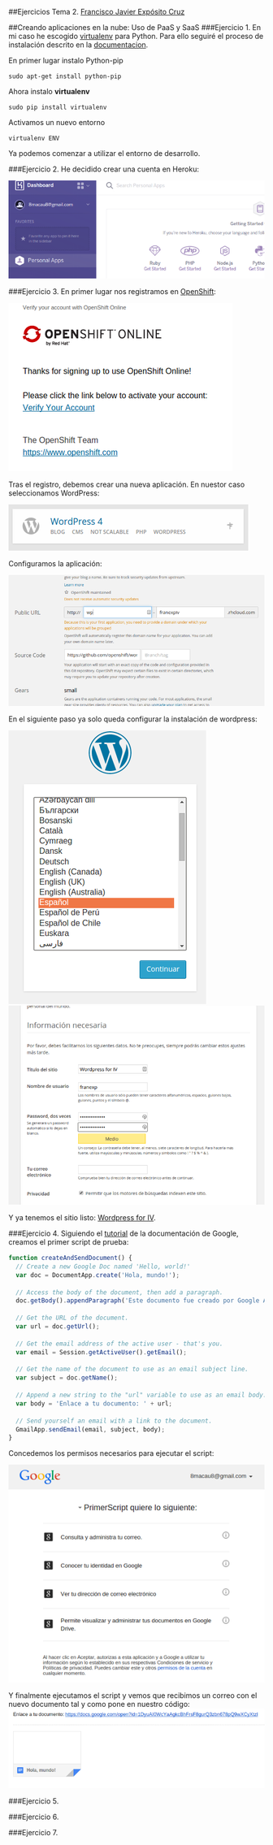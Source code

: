 ##Ejercicios Tema 2. [Francisco Javier Expósito Cruz](http://github.com/franexposito)

##Creando aplicaciones en la nube: Uso de PaaS y SaaS
###Ejercicio 1.
En mi caso he escogido [virtualenv](https://virtualenv.pypa.io/en/latest/virtualenv.html) para Python. Para ello seguiré el proceso de instalación descrito en la [documentacion](https://virtualenv.pypa.io/en/latest/virtualenv.html#installation).  

En primer lugar instalo Python-pip

	sudo apt-get install python-pip  

Ahora instalo **virtualenv**  

	sudo pip install virtualenv  

Activamos un nuevo entorno

	virtualenv ENV  

Ya podemos comenzar a utilizar el entorno de desarrollo.

###Ejercicio 2.
He decidido crear una cuenta en Heroku:  

![Heroku](imagenes/heroku.png)  

###Ejercicio 3.
En primer lugar nos registramos en [OpenShift](https://www.openshift.com/):  

![OS1](imagenes/os1.png) 

Tras el registro, debemos crear una nueva aplicación. En nuestor caso seleccionamos WordPress:  

![OS2](imagenes/os2.png)

Configuramos la aplicación:  

![OS3](imagenes/os3.png)

En el siguiente paso ya solo queda configurar la instalación de wordpress:  

![OS4](imagenes/os4.png)  
![OS5](imagenes/os5.png)  

Y ya tenemos el sitio listo: [Wordpress for IV](https://wp-franexpiv.rhcloud.com/).

###Ejercicio 4.
Siguiendo el [tutorial](https://developers.google.com/apps-script/overview) de la documentación de Google, creamos el primer script de prueba:  

```javascript
function createAndSendDocument() {
  // Create a new Google Doc named 'Hello, world!'
  var doc = DocumentApp.create('Hola, mundo!');

  // Access the body of the document, then add a paragraph.
  doc.getBody().appendParagraph('Este documento fue creado por Google Apps Script.');

  // Get the URL of the document.
  var url = doc.getUrl();

  // Get the email address of the active user - that's you.
  var email = Session.getActiveUser().getEmail();

  // Get the name of the document to use as an email subject line.
  var subject = doc.getName();

  // Append a new string to the "url" variable to use as an email body.
  var body = 'Enlace a tu documento: ' + url;

  // Send yourself an email with a link to the document.
  GmailApp.sendEmail(email, subject, body);
}
```

Concedemos los permisos necesarios para ejecutar el script:  

![G1](imagenes/g1.png)

Y finalmente ejecutamos el script y vemos que recibimos un correo con el nuevo documento tal y como pone en nuestro código:  
![G2](imagenes/g2.png)

###Ejercicio 5.

###Ejercicio 6.

###Ejercicio 7.


